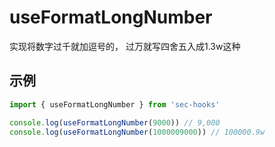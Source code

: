# useFormatLongNumber

实现将数字过千就加逗号的， 过万就写四舍五入成1.3w这种

## 示例


```js
import { useFormatLongNumber } from 'sec-hooks'

console.log(useFormatLongNumber(9000)) // 9,000
console.log(useFormatLongNumber(1000009000)) // 100000.9w

```
